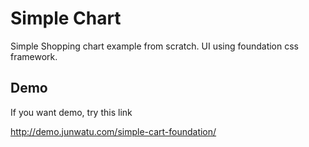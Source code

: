 Simple Chart
============

Simple Shopping chart example from scratch. UI using foundation css framework.


Demo
----

If you want demo, try this link

http://demo.junwatu.com/simple-cart-foundation/


